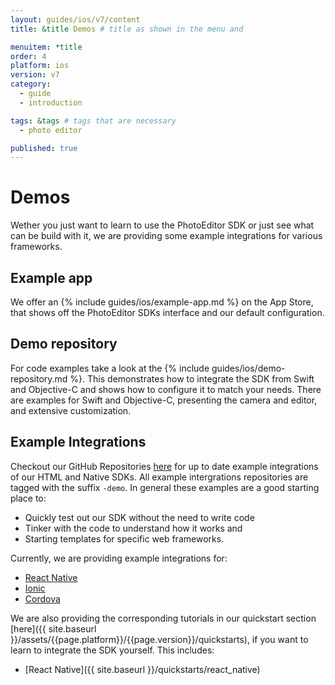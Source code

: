```yaml
---
layout: guides/ios/v7/content
title: &title Demos # title as shown in the menu and 

menuitem: *title
order: 4
platform: ios
version: v7
category: 
  - guide
  - introduction

tags: &tags # tags that are necessary
  - photo editor 

published: true
---
```


# Demos

Wether you just want to learn to use the PhotoEditor SDK or just see what can be build with it, we are providing some example integrations for various frameworks.

## Example app

We offer an {% include guides/ios/example-app.md %} on the App Store, that shows off the PhotoEditor SDKs interface and our default configuration.

## Demo repository
For code examples take a look at the {% include guides/ios/demo-repository.md %}. This demonstrates how to integrate the SDK from Swift and Objective-C and shows how to configure it to match your needs. There are examples for Swift and Objective-C, presenting the camera and editor, and extensive customization.

## Example Integrations

Checkout our GitHub Repositories [here](https://github.com/imgly/) for up to date example integrations of our HTML and Native SDKs. 
All example intergrations repositories are tagged with the suffix `-demo`. In general these examples are a good starting place to:

 * Quickly test out our SDK without the need to write code
 * Tinker with the code to understand how it works and
 * Starting templates for specific web frameworks.

 Currently, we are providing example integrations for:

  * [React Native](https://github.com/imgly/pesdk-react-native-demo) 
  * [Ionic](https://github.com/imgly/pesdk-ionic-demo)
  * [Cordova](https://github.com/imgly/pesdk-cordova-demo)

We are also providing the corresponding tutorials in our quickstart section [here]({{ site.baseurl }}/assets/{{page.platform}}/{{page.version}}/quickstarts), if you want to learn to integrate the SDK yourself. This includes:

  * [React Native]({{ site.baseurl }}/quickstarts/react_native)
